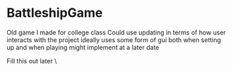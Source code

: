 # BattleshipGame
Old game I made for college class
Could use updating in terms of how user interacts with the project 
ideally uses some form of gui both when setting up and when playing 
might implement at a later date 

Fill this out later \
